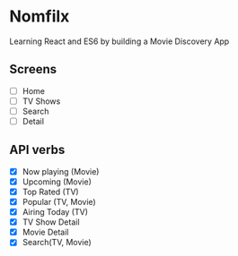 # Nomfilx

Learning React and ES6 by building a Movie Discovery App

## Screens

- [ ] Home
- [ ] TV Shows
- [ ] Search
- [ ] Detail

## API verbs

- [x] Now playing (Movie)
- [x] Upcoming (Movie)
- [x] Top Rated (TV)
- [x] Popular (TV, Movie)
- [x] Airing Today (TV)
- [x] TV Show Detail
- [x] Movie Detail
- [x] Search(TV, Movie)
